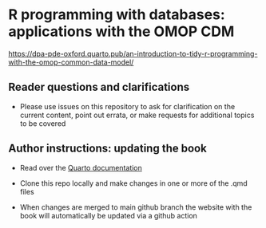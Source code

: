 # R programming with databases: applications with the OMOP CDM

<https://dpa-pde-oxford.quarto.pub/an-introduction-to-tidy-r-programming-with-the-omop-common-data-model/>

## Reader questions and clarifications
- Please use issues on this repository to ask for clarification on the current content, point out errata, or make requests for additional topics to be covered 

## Author instructions: updating the book

-   Read over the [Quarto documentation](https://quarto.org/docs/books/)

-   Clone this repo locally and make changes in one or more of the .qmd files 

-   When changes are merged to main github branch the website with the book will automatically be updated via a github action

